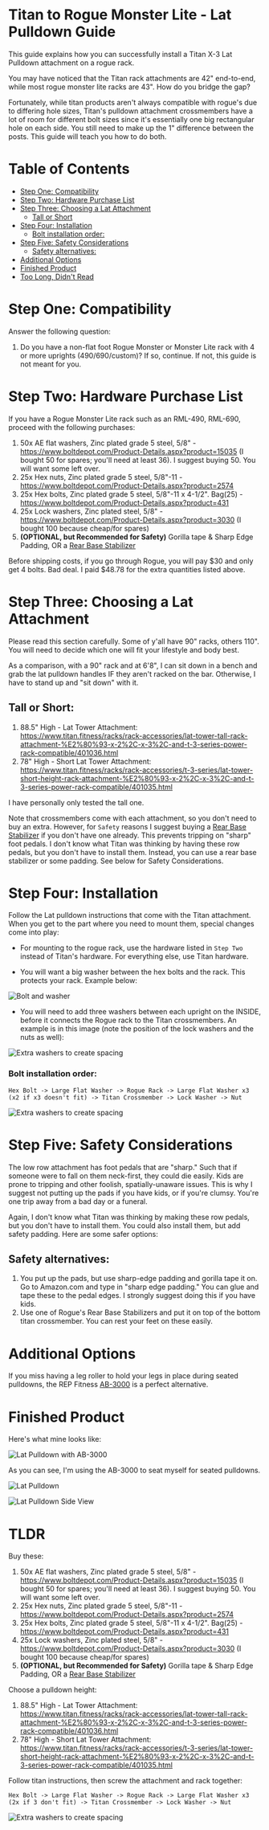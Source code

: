 # Titan to Rogue Monster Lite - Lat Pulldown Guide

This guide explains how you can successfully install a Titan X-3 Lat Pulldown attachment on a rogue rack. 

You may have noticed that the Titan rack attachments are 42" end-to-end, while most rogue monster lite racks are 43". How do you bridge the gap? 

Fortunately, while titan products aren't always compatible with rogue's due to differing hole sizes, Titan's pulldown attachment crossmembers have a lot of room for different bolt sizes since it's essentially one big rectangular hole on each side. You still need to make up the 1" difference between the posts. This guide will teach you how to do both.

# Table of Contents

   * [Step One: Compatibility](#step-one-compatibility)
   * [Step Two: Hardware Purchase List](#step-two-hardware-purchase-list)
   * [Step Three: Choosing a Lat Attachment](#step-three-choosing-a-lat-attachment)
      * [Tall or Short](#Tall-or-short)
   * [Step Four: Installation](#step-four-installation)
      * [Bolt installation order:](#bolt-installation-order)
   * [Step Five: Safety Considerations](#step-five-safety-considerations)
      * [Safety alternatives:](#safety-alternatives)
   * [Additional Options](#additional-options)
   * [Finished Product](#finished-product)
   * [Too Long, Didn't Read](#tldr)



# Step One: Compatibility

Answer the following question:

1) Do you have a non-flat foot Rogue Monster or Monster Lite rack with 4 or more uprights (490/690/custom)? If so, continue. If not, this guide is not meant for you. 

# Step Two: Hardware Purchase List

If you have a Rogue Monster Lite rack such as an RML-490, RML-690, proceed with the following purchases:

1) 50x AE flat washers, Zinc plated grade 5 steel, 5/8" - https://www.boltdepot.com/Product-Details.aspx?product=15035 (I bought 50 for spares; you'll need at least 36). I suggest buying 50. You will want some left over.
2) 25x Hex nuts, Zinc plated grade 5 steel, 5/8"-11 - https://www.boltdepot.com/Product-Details.aspx?product=2574
3) 25x Hex bolts, Zinc plated grade 5 steel, 5/8"-11 x 4-1/2". Bag(25) - https://www.boltdepot.com/Product-Details.aspx?product=431
4) 25x Lock washers, Zinc plated steel, 5/8" - https://www.boltdepot.com/Product-Details.aspx?product=3030 (I bought 100 because cheap/for spares)
5) **(OPTIONAL, but Recommended for Safety)** Gorilla tape & Sharp Edge Padding, OR a [Rear Base Stabilizer](https://www.roguefitness.com/monster-lite-stabilizer-kit) 

Before shipping costs, if you go through Rogue, you will pay $30 and only get 4 bolts. Bad deal. I paid $48.78 for the extra quantities listed above.

#  Step Three: Choosing a Lat Attachment

Please read this section carefully. Some of y'all have 90" racks, others 110". You will need to decide which one will fit your lifestyle and body best. 

As a comparison, with a 90" rack and at 6'8", I can sit down in a bench and grab the lat pulldown handles IF they aren't racked on the bar. Otherwise, I have to stand up and "sit down" with it. 

## Tall or Short:

1) 88.5" High - Lat Tower Attachment: https://www.titan.fitness/racks/rack-accessories/lat-tower-tall-rack-attachment-%E2%80%93-x-2%2C-x-3%2C-and-t-3-series-power-rack-compatible/401036.html
2) 78" High - Short Lat Tower Attachment: https://www.titan.fitness/racks/rack-accessories/t-3-series/lat-tower-short-height-rack-attachment-%E2%80%93-x-2%2C-x-3%2C-and-t-3-series-power-rack-compatible/401035.html

I have personally only tested the tall one. 

Note that crossmembers come with each attachment, so you don't need to buy an extra. However, for `Safety` reasons I suggest buying a [Rear Base Stabilizer](https://www.roguefitness.com/monster-lite-stabilizer-kit) if you don't have one already. This prevents tripping on "sharp" foot pedals. I don't know what Titan was thinking by having these row pedals, but you don't have to install them. Instead, you can use a rear base stabilizer or some padding. See below for Safety Considerations.

# Step Four: Installation

Follow the Lat pulldown instructions that come with the Titan attachment. When you get to the part where you need to mount them, special changes come into play:

- For mounting to the rogue rack, use the hardware listed in `Step Two` instead of Titan's hardware. For everything else, use Titan hardware.

- You will want a big washer between the hex bolts and the rack. This protects your rack. Example below:

![Bolt and washer](https://i.imgur.com/bKPhJxj.jpg)

- You will need to add three washers between each upright on the INSIDE, before it connects the Rogue rack to the Titan crossmembers. An example is in this image (note the position of the lock washers and the nuts as well):

![Extra washers to create spacing](https://i.imgur.com/ljmrZFN.jpg)

### Bolt installation order:

```Hex Bolt -> Large Flat Washer -> Rogue Rack -> Large Flat Washer x3 (x2 if x3 doesn't fit) -> Titan Crossmember -> Lock Washer -> Nut```

![Extra washers to create spacing](https://i.imgur.com/0sShzv4.png)


# Step Five: Safety Considerations

The low row attachment has foot pedals that are "sharp." Such that if someone were to fall on them neck-first, they could die easily. Kids are prone to tripping and other foolish, spatially-unaware issues. This is why I suggest not putting up the pads if you have kids, or if you're clumsy. You're one trip away from a bad day or a funeral. 

Again, I don't know what Titan was thinking by making these row pedals, but you don't have to install them. You could also install them, but add safety padding. Here are some safer options:

## Safety alternatives:

1) You put up the pads, but use sharp-edge padding and gorilla tape it on. Go to Amazon.com and type in "sharp edge padding." You can glue and tape these to the pedal edges. I strongly suggest doing this if you have kids.
2) Use one of Rogue's Rear Base Stabilizers and put it on top of the bottom titan crossmember. You can rest your feet on these easily. 

# Additional Options

If you miss having a leg roller to hold your legs in place during seated pulldowns, the REP Fitness [AB-3000](https://www.repfitness.com/rep-ab3000-fid-adj-bench) is a perfect alternative. 

# Finished Product

Here's what mine looks like:

![Lat Pulldown with AB-3000](https://i.imgur.com/QtHTcRD.jpg)

As you can see, I'm using the AB-3000 to seat myself for seated pulldowns.

![Lat Pulldown](https://i.imgur.com/C5OYbmi.jpg)

![Lat Pulldown Side View](https://i.imgur.com/Ycdk3JC.jpg)

# TLDR

Buy these:

1) 50x AE flat washers, Zinc plated grade 5 steel, 5/8" - https://www.boltdepot.com/Product-Details.aspx?product=15035 (I bought 50 for spares; you'll need at least 36). I suggest buying 50. You will want some left over.
2) 25x Hex nuts, Zinc plated grade 5 steel, 5/8"-11 - https://www.boltdepot.com/Product-Details.aspx?product=2574
3) 25x Hex bolts, Zinc plated grade 5 steel, 5/8"-11 x 4-1/2". Bag(25) - https://www.boltdepot.com/Product-Details.aspx?product=431
4) 25x Lock washers, Zinc plated steel, 5/8" - https://www.boltdepot.com/Product-Details.aspx?product=3030 (I bought 100 because cheap/for spares)
5) **(OPTIONAL, but Recommended for Safety)** Gorilla tape & Sharp Edge Padding, OR a [Rear Base Stabilizer](https://www.roguefitness.com/monster-lite-stabilizer-kit) 

Choose a pulldown height:

1) 88.5" High - Lat Tower Attachment: https://www.titan.fitness/racks/rack-accessories/lat-tower-tall-rack-attachment-%E2%80%93-x-2%2C-x-3%2C-and-t-3-series-power-rack-compatible/401036.html
2) 78" High - Short Lat Tower Attachment: https://www.titan.fitness/racks/rack-accessories/t-3-series/lat-tower-short-height-rack-attachment-%E2%80%93-x-2%2C-x-3%2C-and-t-3-series-power-rack-compatible/401035.html

Follow titan instructions, then screw the attachment and rack together:

```Hex Bolt -> Large Flat Washer -> Rogue Rack -> Large Flat Washer x3 (2x if 3 don't fit) -> Titan Crossmember -> Lock Washer -> Nut```

![Extra washers to create spacing](https://i.imgur.com/0sShzv4.png)
